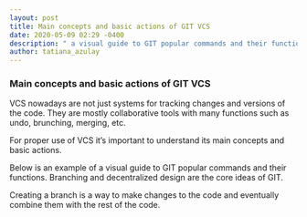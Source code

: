 ```yaml
---
layout: post
title: Main concepts and basic actions of GIT VCS
date: 2020-05-09 02:29 -0400
description: " a visual guide to GIT popular commands and their functions"
author: tatiana_azulay
---
```

<h3>Main concepts and basic actions of GIT VCS</h3>
<p>VCS nowadays are not just systems for tracking changes and versions of the code. They are mostly collaborative tools with many functions such as undo, brunching, merging, etc.</p>
<p>For proper use of VCS it’s important to understand its main concepts and basic actions.</p>
<p>Below is an example of a visual guide to GIT popular commands and their functions. Branching and decentralized design are the core ideas of GIT. </p>
<p>Creating a branch is a way to make changes to the code and eventually combine them with the rest of the code. </p>
<img src="{{'/images/git.png'| prepend: site.baseurl}}" alt="" class="img-fluid" alt="Responsive image"/>
